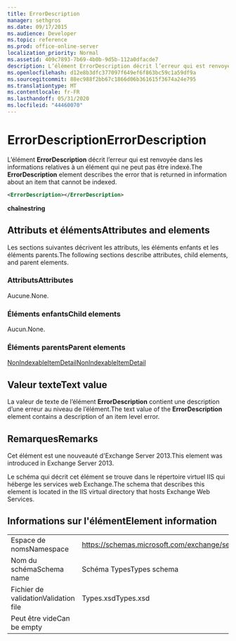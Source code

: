 ```yaml
---
title: ErrorDescription
manager: sethgros
ms.date: 09/17/2015
ms.audience: Developer
ms.topic: reference
ms.prod: office-online-server
localization_priority: Normal
ms.assetid: 409c7893-7b69-4b0b-9d5b-112a0dfacde7
description: L’élément ErrorDescription décrit l’erreur qui est renvoyée dans les informations relatives à un élément qui ne peut pas être indexé.
ms.openlocfilehash: d12e8b3dfc377097f649ef6f863bc59c1a59df9a
ms.sourcegitcommit: 88ec988f2bb67c1866d06b361615f3674a24e795
ms.translationtype: MT
ms.contentlocale: fr-FR
ms.lasthandoff: 05/31/2020
ms.locfileid: "44460070"
---
```

# <a name="errordescription"></a><span data-ttu-id="d1376-103">ErrorDescription</span><span class="sxs-lookup"><span data-stu-id="d1376-103">ErrorDescription</span></span>

<span data-ttu-id="d1376-104">L’élément **ErrorDescription** décrit l’erreur qui est renvoyée dans les informations relatives à un élément qui ne peut pas être indexé.</span><span class="sxs-lookup"><span data-stu-id="d1376-104">The **ErrorDescription** element describes the error that is returned in information about an item that cannot be indexed.</span></span> 
  
```XML
<ErrorDescription></ErrorDescription>
```

 <span data-ttu-id="d1376-105">**chaîne**</span><span class="sxs-lookup"><span data-stu-id="d1376-105">**string**</span></span>
## <a name="attributes-and-elements"></a><span data-ttu-id="d1376-106">Attributs et éléments</span><span class="sxs-lookup"><span data-stu-id="d1376-106">Attributes and elements</span></span>

<span data-ttu-id="d1376-107">Les sections suivantes décrivent les attributs, les éléments enfants et les éléments parents.</span><span class="sxs-lookup"><span data-stu-id="d1376-107">The following sections describe attributes, child elements, and parent elements.</span></span>
  
### <a name="attributes"></a><span data-ttu-id="d1376-108">Attributs</span><span class="sxs-lookup"><span data-stu-id="d1376-108">Attributes</span></span>

<span data-ttu-id="d1376-109">Aucune.</span><span class="sxs-lookup"><span data-stu-id="d1376-109">None.</span></span>
  
### <a name="child-elements"></a><span data-ttu-id="d1376-110">Éléments enfants</span><span class="sxs-lookup"><span data-stu-id="d1376-110">Child elements</span></span>

<span data-ttu-id="d1376-111">Aucun.</span><span class="sxs-lookup"><span data-stu-id="d1376-111">None.</span></span>
  
### <a name="parent-elements"></a><span data-ttu-id="d1376-112">Éléments parents</span><span class="sxs-lookup"><span data-stu-id="d1376-112">Parent elements</span></span>

[<span data-ttu-id="d1376-113">NonIndexableItemDetail</span><span class="sxs-lookup"><span data-stu-id="d1376-113">NonIndexableItemDetail</span></span>](nonindexableitemdetail.md)
  
## <a name="text-value"></a><span data-ttu-id="d1376-114">Valeur texte</span><span class="sxs-lookup"><span data-stu-id="d1376-114">Text value</span></span>

<span data-ttu-id="d1376-115">La valeur de texte de l’élément **ErrorDescription** contient une description d’une erreur au niveau de l’élément.</span><span class="sxs-lookup"><span data-stu-id="d1376-115">The text value of the **ErrorDescription** element contains a description of an item level error.</span></span> 
  
## <a name="remarks"></a><span data-ttu-id="d1376-116">Remarques</span><span class="sxs-lookup"><span data-stu-id="d1376-116">Remarks</span></span>

<span data-ttu-id="d1376-117">Cet élément est une nouveauté d'Exchange Server 2013.</span><span class="sxs-lookup"><span data-stu-id="d1376-117">This element was introduced in Exchange Server 2013.</span></span>
  
<span data-ttu-id="d1376-118">Le schéma qui décrit cet élément se trouve dans le répertoire virtuel IIS qui héberge les services web Exchange.</span><span class="sxs-lookup"><span data-stu-id="d1376-118">The schema that describes this element is located in the IIS virtual directory that hosts Exchange Web Services.</span></span>
  
## <a name="element-information"></a><span data-ttu-id="d1376-119">Informations sur l'élément</span><span class="sxs-lookup"><span data-stu-id="d1376-119">Element information</span></span>

|||
|:-----|:-----|
|<span data-ttu-id="d1376-120">Espace de noms</span><span class="sxs-lookup"><span data-stu-id="d1376-120">Namespace</span></span>  <br/> |https://schemas.microsoft.com/exchange/services/2006/types  <br/> |
|<span data-ttu-id="d1376-121">Nom du schéma</span><span class="sxs-lookup"><span data-stu-id="d1376-121">Schema name</span></span>  <br/> |<span data-ttu-id="d1376-122">Schéma Types</span><span class="sxs-lookup"><span data-stu-id="d1376-122">Types schema</span></span>  <br/> |
|<span data-ttu-id="d1376-123">Fichier de validation</span><span class="sxs-lookup"><span data-stu-id="d1376-123">Validation file</span></span>  <br/> |<span data-ttu-id="d1376-124">Types.xsd</span><span class="sxs-lookup"><span data-stu-id="d1376-124">Types.xsd</span></span>  <br/> |
|<span data-ttu-id="d1376-125">Peut être vide</span><span class="sxs-lookup"><span data-stu-id="d1376-125">Can be empty</span></span>  <br/> ||
   

